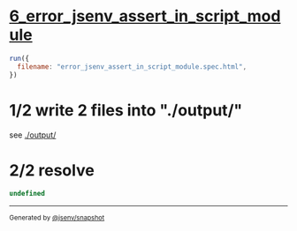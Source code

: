 # [6_error_jsenv_assert_in_script_module](../../test_plan_logs_browsers.test.mjs#L146)

```js
run({
  filename: "error_jsenv_assert_in_script_module.spec.html",
})
```

# 1/2 write 2 files into "./output/"

see [./output/](./output/)

# 2/2 resolve

```js
undefined
```

---

<sub>
  Generated by <a href="https://github.com/jsenv/core/tree/main/packages/independent/snapshot">@jsenv/snapshot</a>
</sub>
